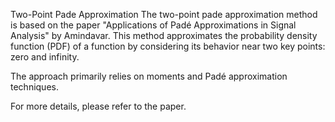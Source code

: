 Two-Point Pade Approximation
The two-point pade approximation method is based on the paper "Applications of Padé Approximations in Signal Analysis" by Amindavar. This method approximates the probability density function (PDF) of a function by considering its behavior near two key points: zero and infinity.

The approach primarily relies on moments and Padé approximation techniques.

For more details, please refer to the paper.
